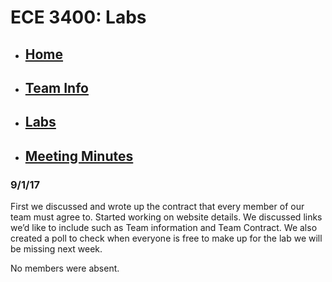 # ECE 3400: Labs
* ## [Home](./index.md)
* ## [Team Info](./info.md)
* ## [Labs](./labs.md)
* ## [Meeting Minutes](./minutes.md)


### 9/1/17

First we discussed and wrote up the contract that every member of our team must agree to. Started working on website details. We discussed links we’d like to include such as Team information and Team Contract. We also created a poll to check when everyone is free to make up for the lab we will be missing next week. 

No members were absent. 
